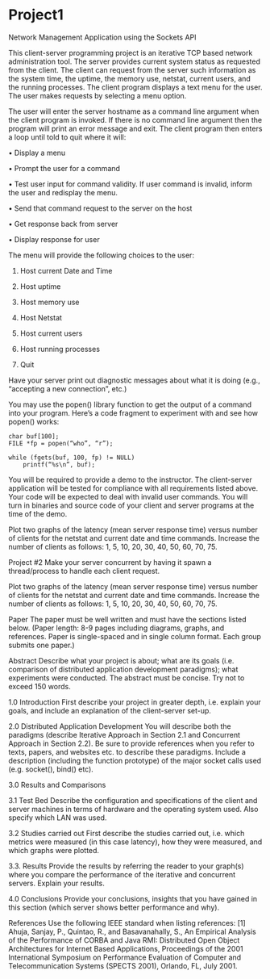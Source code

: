 # Project1
Network Management Application using the Sockets API

This client-server programming project is an iterative TCP based network administration tool. The server provides current system status as requested from the client. The client can request from the server such information as the system time, the uptime, the memory use, netstat, current users, and the running processes. The client program displays a text menu for the user. The user makes requests by selecting a menu option. 

The user will enter the server hostname as a command line argument when the client program is invoked. If there is no command line argument then the program will print an error message and exit. The client program then enters a loop until told to quit where it will:

•	Display a menu 

•	Prompt the user for a command

•	Test user input for command validity. If user command is invalid, inform the user and redisplay the menu.

•	Send that command request to the server on the host

•	Get response back from server

•	Display response for user


The menu will provide the following choices to the user:

1.	Host current Date and Time

2.	Host uptime

3.	Host memory use

4.	Host Netstat

5.	Host current users

6.	Host running processes

7.	Quit

Have your server print out diagnostic messages about what it is doing (e.g., “accepting a new connection”, etc.)


You may use the popen() library function to get the output of a command into your program. Here’s a code fragment to experiment with and see how popen() works:
	

	char buf[100];
	FILE *fp = popen(“who”, “r”);
	
	while (fgets(buf, 100, fp) != NULL)
		printf(“%s\n”, buf);

You will be required to provide a demo to the instructor. The client-server application will be tested for compliance with all requirements listed above. 
Your code will be expected to deal with invalid user commands. You will turn in binaries and source code of your client and server programs at the time of the demo. 

Plot two graphs of the latency (mean server response time) versus number of clients for the netstat and current date and time commands.  Increase the number of clients as follows: 1, 5, 10, 20, 30, 40, 50, 60, 70, 75. 

Project #2
Make your server concurrent by having it spawn a thread/process to handle each client request. 

Plot two graphs of the latency (mean server response time) versus number of clients for the netstat and current date and time commands.  Increase the number of clients as follows: 1, 5, 10, 20, 30, 40, 50, 60, 70, 75.

Paper
The paper must be well written and must have the sections listed below.
(Paper length: 8-9 pages including diagrams, graphs, and references. Paper is single-spaced and in single column format. Each group submits one paper.)

Abstract
Describe what your project is about; what are its goals (i.e. comparison of distributed application development paradigms); what experiments were conducted. The abstract must be concise. Try not to exceed 150 words. 

1.0 Introduction
First describe your project in greater depth, i.e. explain your goals, and include an explanation of the client-server set-up.


2.0 Distributed Application Development
You will describe both the paradigms (describe Iterative Approach in Section 2.1 and Concurrent Approach in Section 2.2). Be sure to provide references when you refer to texts, papers, and websites etc. to describe these paradigms. Include a description (including the function prototype) of the major socket calls used (e.g. socket(), bind() etc). 

3.0 Results and Comparisons

3.1 Test Bed
Describe the configuration and specifications of the client and server machines in terms of hardware and the operating system used. Also specify which LAN was used.

3.2 Studies carried out
First describe the studies carried out, i.e. which metrics were measured (in this case latency), how they were measured, and which graphs were plotted.

3.3. Results 
Provide the results by referring the reader to your graph(s) where you compare the performance of the iterative and concurrent servers. Explain your results. 

4.0 Conclusions
Provide your conclusions, insights that you have gained in this section (which server shows better performance and why). 

References
Use the following IEEE standard when listing references:
[1] Ahuja, Sanjay, P., Quintao, R., and Basavanahally, S., An Empirical Analysis of the Performance of CORBA and Java RMI: Distributed Open Object Architectures for Internet Based Applications, Proceedings of the 2001 International Symposium on Performance Evaluation of Computer and Telecommunication Systems (SPECTS 2001), Orlando, FL, July 2001.

